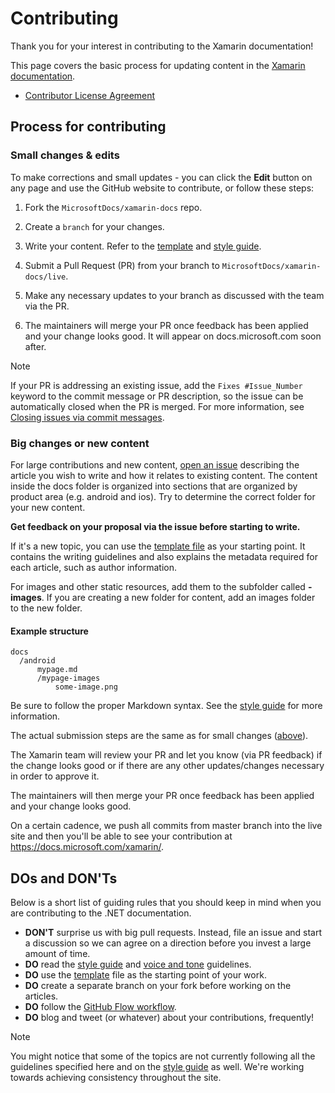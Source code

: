 # Contributing

Thank you for your interest in contributing to the Xamarin documentation!

This page covers the basic process for updating content in the [Xamarin documentation](https://docs.microsoft.com/xamarin).

* [Contributor License Agreement](LICENSE)

## Process for contributing

### Small changes & edits

To make corrections and small updates - you can click the **Edit** button on any page and use the GitHub website to contribute, or follow these steps:

1. Fork the `MicrosoftDocs/xamarin-docs` repo.

2. Create a `branch` for your changes.

3. Write your content. Refer to the [template](contributing-guidelines/template.md) and [style guide](contributing-guidelines/voice-tone.md).

4. Submit a Pull Request (PR) from your branch to `MicrosoftDocs/xamarin-docs/live`.

5. Make any necessary updates to your branch as discussed with the team via the PR.

6. The maintainers will merge your PR once feedback has been applied and your change looks good. It will appear on docs.microsoft.com soon after.


> [!NOTE]
> If your PR is addressing an existing issue, add the `Fixes #Issue_Number` keyword to the commit message or PR description, so the issue can be automatically closed when the PR is merged. For more information, see [Closing issues via commit messages](https://help.github.com/articles/closing-issues-via-commit-messages/).


### Big changes or new content

For large contributions and new content, [open an issue](https://github.com/MicrosoftDocs/xamarin-docs/issues) describing the article you wish to write and how it relates to existing content. The content inside the docs folder is organized into sections that are organized by product area (e.g. android and ios). Try to determine the correct folder for your new content. 

**Get feedback on your proposal via the issue before starting to write.**

If it's a new topic, you can use the [template file](../contributing-guidelines/template.md) as your starting point. It contains the writing guidelines and also explains the metadata required for each article, such as author information.

For images and other static resources, add them to the subfolder called **<mypage>-images**. If you are creating a new folder for content, add an images folder to the new folder.

#### Example structure

    docs
      /android
          mypage.md
          /mypage-images
              some-image.png

Be sure to follow the proper Markdown syntax. See the [style guide](../contributing-guidelines/template.md) for more information.

The actual submission steps are the same as for small changes ([above](#process-for-contributing)).

The Xamarin team will review your PR and let you know (via PR feedback) if the change looks good or if there are any other updates/changes necessary in order to approve it.

The maintainers will then merge your PR once feedback has been applied and your change looks good.

On a certain cadence, we push all commits from master branch into the live site and then you'll be able to see your contribution at https://docs.microsoft.com/xamarin/.

## DOs and DON'Ts

Below is a short list of guiding rules that you should keep in mind when you are contributing to the .NET documentation.

- **DON'T** surprise us with big pull requests. Instead, file an issue and start a discussion so we can agree on a direction before you invest a large amount of time.
- **DO** read the [style guide](contributing-guidelines/template.md) and [voice and tone](contributing-guidelines/voice-tone.md) guidelines.
- **DO** use the [template](contributing-guidelines/template.md) file as the starting point of your work.
- **DO** create a separate branch on your fork before working on the articles.
- **DO** follow the [GitHub Flow workflow](https://guides.github.com/introduction/flow/).
- **DO** blog and tweet (or whatever) about your contributions, frequently!

> [!NOTE]
> You might notice that some of the topics are not currently following all the guidelines specified here and on the [style guide](contributing-guidelines/template.md) as well. We're working towards achieving consistency throughout the site. 


